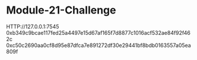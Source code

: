 # Module-21-Challenge

HTTP://127.0.0.1:7545
0xb349c9bcae117fed25a4497e15d67af165f7d8877c1016acf532ae84f92f462c
0xc50c2690aa0cf8d95e87dfca7e891272df30e29441bf8bdb0163557a05ea809f
